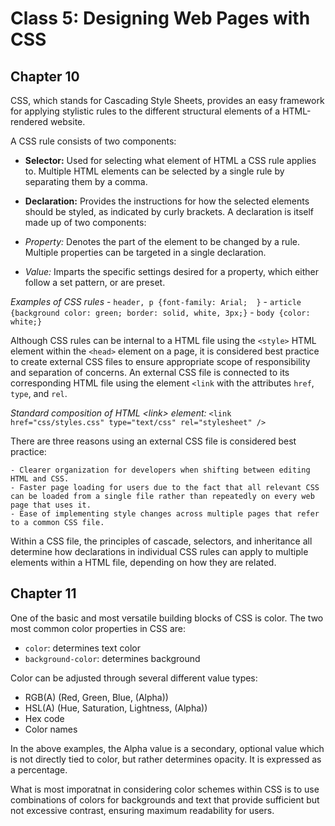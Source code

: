 # Class 5: Designing Web Pages with CSS

## Chapter 10

CSS, which stands for Cascading Style Sheets, provides an easy framework for applying stylistic rules to the different structural elements of a HTML-rendered website.

A CSS rule consists of two components:

- **Selector:** Used for selecting what element of HTML a CSS rule applies to. Multiple HTML elements can be selected by a single rule by separating them by a comma.
- **Declaration:** Provides the instructions for how the selected elements should be styled, as indicated by curly brackets. A declaration is itself made up of two components:

- _Property:_ Denotes the part of the element to be changed by a rule. Multiple properties can be targeted in a single declaration.
- _Value:_ Imparts the specific settings desired for a property, which either follow a set pattern, or are preset.

_Examples of CSS rules_
    - `header, p {font-family: Arial;  }`
    - `article {background color: green; border: solid, white, 3px;}`
    - `body {color: white;}`

Although CSS rules can be internal to a HTML file using the `<style>` HTML element within the `<head>` element on a page, it is considered best practice to create external CSS files to ensure appropriate scope of responsibility and separation of concerns. An external CSS file is connected to its corresponding HTML file using the element `<link` with the attributes `href`, `type`, and `rel`.

_Standard composition of HTML &lt;link&gt; element:_
`<link href="css/styles.css" type="text/css" rel="stylesheet" />`

There are three reasons using an external CSS file is considered best practice:

    - Clearer organization for developers when shifting between editing HTML and CSS.
    - Faster page loading for users due to the fact that all relevant CSS can be loaded from a single file rather than repeatedly on every web page that uses it.
    - Ease of implementing style changes across multiple pages that refer to a common CSS file.

Within a CSS file, the principles of cascade, selectors, and inheritance all determine how declarations in individual CSS rules can apply to multiple elements within a HTML file, depending on how they are related.

## Chapter 11

One of the basic and most versatile building blocks of CSS is color. The two most common color properties in CSS are:

- `color`: determines text color
- `background-color`: determines background

Color can be adjusted through several different value types:

- RGB(A) (Red, Green, Blue, (Alpha))
- HSL(A) (Hue, Saturation, Lightness, (Alpha))
- Hex code
- Color names

In the above examples, the Alpha value is a secondary, optional value which is not directly tied to color, but rather determines opacity. It is expressed as a percentage.

What is most imporatnat in considering color schemes within CSS is to use combinations of colors for backgrounds and text that provide sufficient but not excessive contrast, ensuring maximum readability for users.
